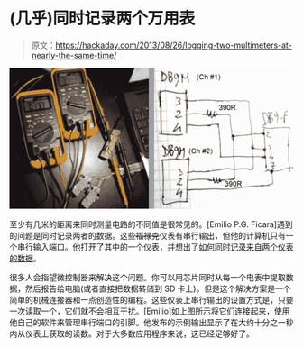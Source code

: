 # (几乎)同时记录两个万用表

> 原文：<https://hackaday.com/2013/08/26/logging-two-multimeters-at-nearly-the-same-time/>

![log-two-multimeters-at-one-time](img/5b1dbd28b86f39671b1e425ab412b305.png)

至少有几米的距离来同时测量电路的不同值是很常见的。[Emilio P.G. Ficara]遇到的问题是同时记录两者的数据。这些~~福禄克~~仪表有串行输出，但他的计算机只有一个串行输入端口。他打开了其中的一个仪表，并想出了[如何同时记录来自两个仪表的数据](http://ficara.altervista.org/?p=1602)。

很多人会指望微控制器来解决这个问题。你可以用芯片同时从每一个电表中提取数据，然后报告给电脑(或者直接把数据转储到 SD 卡上)。但是这个解决方案是一个简单的机械连接器和一点创造性的编程。这些仪表上串行输出的设置方式是，只要一次读取一个，它们就不会相互干扰。[Emilio]如上图所示将它们连接起来，使用他自己的软件来管理串行端口的引脚。他发布的示例输出显示了在大约十分之一秒内从仪表上获取的读数。对于大多数应用程序来说，这已经足够好了。